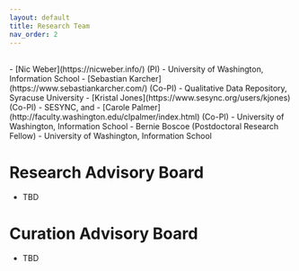 ```yaml
---
layout: default
title: Research Team
nav_order: 2
---
```


<p>
<br>   
- [Nic Weber](https://nicweber.info/) (PI) - University of Washington, Information School
- [Sebastian Karcher](https://www.sebastiankarcher.com/) (Co-PI) - Qualitative Data Repository, Syracuse University
- [Kristal Jones](https://www.sesync.org/users/kjones) (Co-PI) - SESYNC, and
- [Carole Palmer](http://faculty.washington.edu/clpalmer/index.html) (Co-PI) - University of Washington, Information School
- Bernie Boscoe (Postdoctoral Research Fellow) - University of Washington, Information School

# Research Advisory Board
- TBD

# Curation Advisory Board
- TBD  
